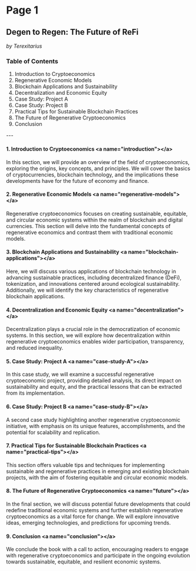 # Page 1

## Degen to Regen: The Future of ReFi

_by Terexitarius_

### Table of Contents

1. Introduction to Cryptoeconomics
2. Regenerative Economic Models
3. Blockchain Applications and Sustainability
4. Decentralization and Economic Equity
5. Case Study: Project A
6. Case Study: Project B
7. Practical Tips for Sustainable Blockchain Practices
8. The Future of Regenerative Cryptoeconomics
9. Conclusion

\---

#### 1. Introduction to Cryptoeconomics \<a name="introduction">\</a>

In this section, we will provide an overview of the field of cryptoeconomics, exploring the origins, key concepts, and principles. We will cover the basics of cryptocurrencies, blockchain technology, and the implications these developments have for the future of economy and finance.

#### 2. Regenerative Economic Models \<a name="regenerative-models">\</a>

Regenerative cryptoeconomics focuses on creating sustainable, equitable, and circular economic systems within the realm of blockchain and digital currencies. This section will delve into the fundamental concepts of regenerative economics and contrast them with traditional economic models.

#### 3. Blockchain Applications and Sustainability \<a name="blockchain-applications">\</a>

Here, we will discuss various applications of blockchain technology in advancing sustainable practices, including decentralized finance (DeFi), tokenization, and innovations centered around ecological sustainability. Additionally, we will identify the key characteristics of regenerative blockchain applications.

#### 4. Decentralization and Economic Equity \<a name="decentralization">\</a>

Decentralization plays a crucial role in the democratization of economic systems. In this section, we will explore how decentralization within regenerative cryptoeconomics enables wider participation, transparency, and reduced inequality.

#### 5. Case Study: Project A \<a name="case-study-A">\</a>

In this case study, we will examine a successful regenerative cryptoeconomic project, providing detailed analysis, its direct impact on sustainability and equity, and the practical lessons that can be extracted from its implementation.

#### 6. Case Study: Project B \<a name="case-study-B">\</a>

A second case study highlighting another regenerative cryptoeconomic initiative, with emphasis on its unique features, accomplishments, and the potential for scalability and replication.

#### 7. Practical Tips for Sustainable Blockchain Practices \<a name="practical-tips">\</a>

This section offers valuable tips and techniques for implementing sustainable and regenerative practices in emerging and existing blockchain projects, with the aim of fostering equitable and circular economic models.

#### 8. The Future of Regenerative Cryptoeconomics \<a name="future">\</a>

In the final section, we will discuss potential future developments that could redefine traditional economic systems and further establish regenerative cryptoeconomics as a vital force for change. We will explore innovative ideas, emerging technologies, and predictions for upcoming trends.

#### 9. Conclusion \<a name="conclusion">\</a>

We conclude the book with a call to action, encouraging readers to engage with regenerative cryptoeconomics and participate in the ongoing evolution towards sustainable, equitable, and resilient economic systems.
